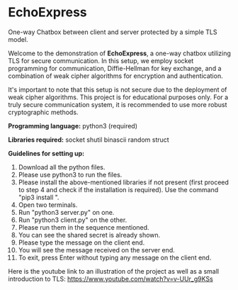 # EchoExpress
One-way Chatbox between client and server protected by a simple TLS model.


Welcome to the demonstration of **EchoExpress**, a one-way chatbox utilizing TLS for secure communication. In this setup, we employ socket programming for communication, Diffie-Hellman for key exchange, and a combination of weak cipher algorithms for encryption and authentication.

It's important to note that this setup is not secure due to the deployment of weak cipher algorithms. This project is for educational purposes only. For a truly secure communication system, it is recommended to use more robust cryptographic methods.

**Programming language:**
python3 (required)

**Libraries required:**
socket
shutil
binascii
random
struct


**Guidelines for setting up:**
1. Download all the python files.
2. Please use python3 to run the files.
3. Please install the above-mentioned libraries if not present (first proceed to step 4 and check if the installation is required). Use the command "pip3 install <library>". 
4. Open two terminals.
5. Run "python3 server.py" on one.
6. Run "python3 client.py" on the other.
7. Please run them in the sequence mentioned.
9. You can see the shared secret is already shown.
10. Please type the message on the client end.
11. You will see the message received on the server end.
12. To exit, press Enter without typing any message on the client end.

Here is the youtube link to an illustration of the project as well as a small introduction to TLS: https://www.youtube.com/watch?v=v-UUr_g9KSs
